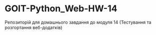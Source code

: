 # GOIT-Python_Web-HW-14
Репозиторій для домашнього завдання до модуля 14 (Тестування та розгортання веб-додатків)
